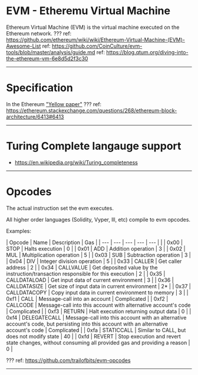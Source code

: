 # EVM - Etheremu Virtual Machine

Ethereum Virtual Machine (EVM) is the virtual machine executed on the Ethereum network.
???
ref: https://github.com/ethereum/wiki/wiki/Ethereum-Virtual-Machine-(EVM)-Awesome-List
ref: https://github.com/CoinCulture/evm-tools/blob/master/analysis/guide.md
ref: https://blog.qtum.org/diving-into-the-ethereum-vm-6e8d5d2f3c30

---
# Specification

In the Ethereum ["Yellow paper"](https://github.com/ethereum/yellowpaper)
???
ref: https://ethereum.stackexchange.com/questions/268/ethereum-block-architecture/6413#6413

---
# Turing Complete langauge support

* https://en.wikipedia.org/wiki/Turing_completeness

---
# Opcodes

The actual instruction set the evm executes.

All higher order languages (Solidity, Vyper, lll, etc) compile to evm opcodes.

Examples: 

| Opcode | Name | Description | Gas |
| --- | --- | --- | --- | --- | |
| 0x00 | STOP | Halts execution | 0 |
| 0x01 | ADD | Addition operation | 3 |
| 0x02 | MUL | Multiplication operation | 5 |
| 0x03 | SUB | Subtraction operation | 3 |
| 0x04 | DIV | Integer division operation | 5 |
| 0x33 | CALLER | Get caller address | 2 |
| 0x34 | CALLVALUE | Get deposited value by the instruction/transaction responsible for this execution | 2 |
| 0x35 | CALLDATALOAD | Get input data of current environment | 3 |
| 0x36 | CALLDATASIZE | Get size of input data in current environment | 2* |
| 0x37 | CALLDATACOPY | Copy input data in current environment to memory | 3 |
| 0xf1 | CALL | Message-call into an account | Complicated |
| 0xf2 | CALLCODE | Message-call into this account with alternative account's code | Complicated |
| 0xf3 | RETURN | Halt execution returning output data | 0 |
| 0xf4 | DELEGATECALL | Message-call into this account with an alternative account's code, but persisting into this account with an alternative account's code | Complicated |
| 0xfa | STATICCALL | Similar to CALL, but does not modify state | 40 |
| 0xfd | REVERT | Stop execution and revert state changes, without consuming all provided gas and providing a reason | 0 |

???
ref: https://github.com/trailofbits/evm-opcodes

---

